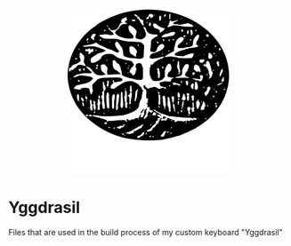 <div align="center">
  <img width="300" height="300" src="media/logo_white_bg_text.svg" alt="Yggdrasil">
</div>

# Yggdrasil
Files that are used in the build process of my custom keyboard "Yggdrasil"
